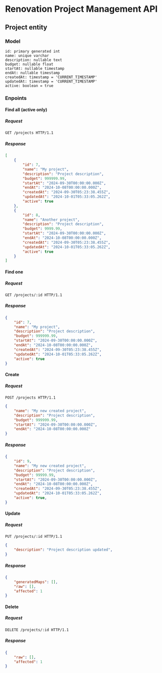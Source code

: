 # Renovation Project Management API

## Project entity

### Model
```postgresql
id: primary generated int
name: unique varchar
description: nullable text
budget: nullable float
startAt: nullable timestamp
endAt: nullable timestamp
createdAt: timestamp = 'CURRENT_TIMESTAMP'
updatedAt: timestamp = 'CURRENT_TIMESTAMP'
active: boolean = true
```

### Enpoints

#### Find all (active only)
##### Request
```http
GET /projects HTTP/1.1
```
##### Response
```json
[
    {
        "id": 7,
        "name": "My project",
        "description": "Project description",
        "budget": 999999.99,
        "startAt": "2024-09-30T00:00:00.000Z",
        "endAt": "2024-10-08T00:00:00.000Z",
        "createdAt": "2024-09-30T05:23:38.455Z",
        "updatedAt": "2024-10-01T05:33:05.262Z",
        "active": true
    }, 
    {
        "id": 8,
        "name": "Another project",
        "description": "Project description",
        "budget": 9999.99,
        "startAt": "2024-09-30T00:00:00.000Z",
        "endAt": "2024-10-08T00:00:00.000Z",
        "createdAt": "2024-09-30T05:23:38.455Z",
        "updatedAt": "2024-10-01T05:33:05.262Z",
        "active": true
    }
]
```

#### Find one
##### Request
```http
GET /projects/:id HTTP/1.1
```
##### Response
```json
{
    "id": 7,
    "name": "My project",
    "description": "Project description",
    "budget": 999999.99,
    "startAt": "2024-09-30T00:00:00.000Z",
    "endAt": "2024-10-08T00:00:00.000Z",
    "createdAt": "2024-09-30T05:23:38.455Z",
    "updatedAt": "2024-10-01T05:33:05.262Z",
    "active": true
}
```

#### Create
##### Request
```http
POST /projects HTTP/1.1
```
```json
{
    "name": "My new created project",
    "description": "Project description",
    "budget": 999999.99,
    "startAt": "2024-09-30T00:00:00.000Z",
    "endAt": "2024-10-08T00:00:00.000Z"
}
```
##### Response
```json
{
    "id": 9,
    "name": "My new created project",
    "description": "Project description",
    "budget": 99999.99,
    "startAt": "2024-09-30T00:00:00.000Z",
    "endAt": "2024-10-08T00:00:00.000Z",
    "createdAt": "2024-09-30T05:23:38.455Z",
    "updatedAt": "2024-10-01T05:33:05.262Z",
    "active": true,
}
```

#### Update
##### Request
```http
PUT /projects/:id HTTP/1.1
```
```json
{
    "description": "Project description updated",
}
```
##### Response
```json
{
    "generatedMaps": [],
    "raw": [],
    "affected": 1
}
```

#### Delete
##### Request
```http
DELETE /projects/:id HTTP/1.1
```
##### Response
```json
{
    "raw": [],
    "affected": 1
}
```